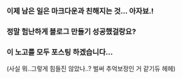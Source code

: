 ### 이제 남은 일은 마크다운과 친해지는 것... 아자뵤.! 
### 정말 험난하게 블로그 만들기 성공했걸랑요?
### 이 노고를 모두 포스팅 하겠습니다... 
(사실 뭐..그렇게 힘들진 않았나..? 벌써 추억보정인 거 같기듀 헤헤)